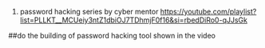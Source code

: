 1) password hacking series by cyber mentor 
https://youtube.com/playlist?list=PLLKT__MCUeiy3ntZ1dbiOJ7TDhmjF0f16&si=rbedDiRo0-qJJsGk

##do the building of password hacking tool shown in the video